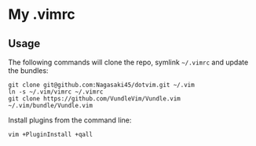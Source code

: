 My .vimrc
=========

## Usage

The following commands will clone the repo, symlink `~/.vimrc` and update the
bundles:

    git clone git@github.com:Nagasaki45/dotvim.git ~/.vim
    ln -s ~/.vim/vimrc ~/.vimrc
    git clone https://github.com/VundleVim/Vundle.vim ~/.vim/bundle/Vundle.vim

Install plugins from the command line:

    vim +PluginInstall +qall
